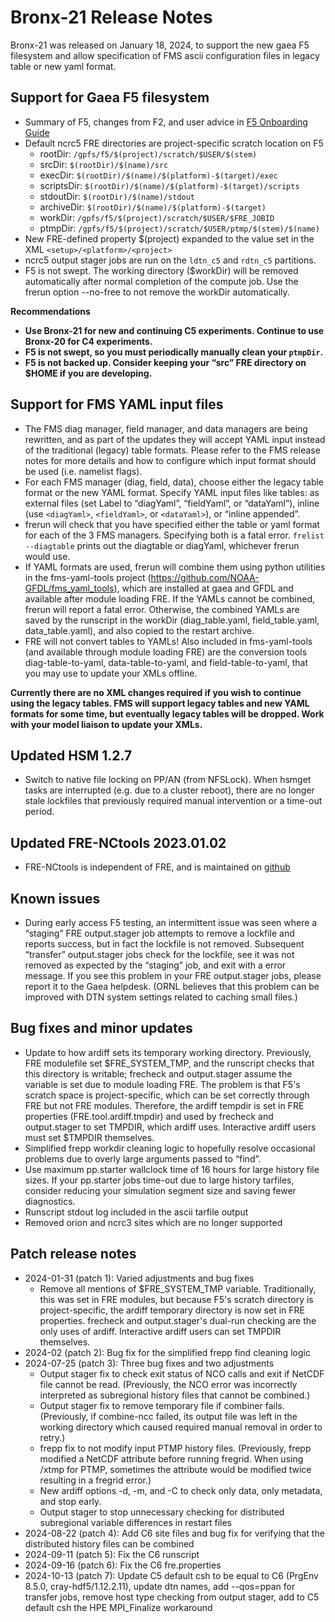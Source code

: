 # Bronx-21 Release Notes

Bronx-21 was released on January 18, 2024, to support the new gaea F5 filesystem and allow specification of FMS ascii configuration files in legacy table or new yaml format.

## Support for Gaea F5 filesystem
* Summary of F5, changes from F2, and user advice in [F5 Onboarding Guide](https://docs.google.com/document/d/1Z8YnZHaaWAWuyNfVGorrupBxtadOY04c4RL2Y2svZos/edit?usp=sharing)
* Default ncrc5 FRE directories are project-specific scratch location on F5
  * rootDir: `/gpfs/f5/$(project)/scratch/$USER/$(stem)`
  * srcDir: `$(rootDir)/$(name)/src`
  * execDir: `$(rootDir)/$(name)/$(platform)-$(target)/exec`
  * scriptsDir: `$(rootDir)/$(name)/$(platform)-$(target)/scripts`
  * stdoutDir: `$(rootDir)/$(name)/stdout`
  * archiveDir: `$(rootDir)/$(name)/$(platform)-$(target)`
  * workDir: `/gpfs/f5/$(project)/scratch/$USER/$FRE_JOBID`
  * ptmpDir: `/gpfs/f5/$(project)/scratch/$USER/ptmp/$(stem)/$(name)`
* New FRE-defined property $(project) expanded to the value set in the XML `<setup>/<platform>/<project>`
* ncrc5 output stager jobs are run on the `ldtn_c5` and `rdtn_c5` partitions.
* F5 is not swept. The working directory ($workDir) will be removed automatically after normal completion of the compute job. Use the frerun option --no-free to not remove the workDir automatically.

**Recommendations**
* **Use Bronx-21 for new and continuing C5 experiments. Continue to use Bronx-20 for C4 experiments.**
* **F5 is not swept, so you must periodically manually clean your `ptmpDir`.**
* **F5 is not backed up. Consider keeping your “src” FRE directory on $HOME if you are developing.**

## Support for FMS YAML input files
* The FMS diag manager, field manager, and data managers are being rewritten, and as part of the updates they will accept YAML input instead of the traditional (legacy) table formats. Please refer to the FMS release notes for more details and how to configure which input format should be used (i.e. namelist flags).
* For each FMS manager (diag, field, data), choose either the legacy table format or the new YAML format. Specify YAML input files like tables: as external files (set Label to “diagYaml”, “fieldYaml”, or “dataYaml”), inline (use `<diagYaml>`, `<fieldYaml>`, or `<dataYaml>`), or “inline appended”.
* frerun will check that you have specified either the table or yaml format for each of the 3 FMS managers. Specifying both is a fatal error. `frelist --diagtable` prints out the diagtable or diagYaml, whichever frerun would use.
* If YAML formats are used, frerun will combine them using python utilities in the fms-yaml-tools project (https://github.com/NOAA-GFDL/fms_yaml_tools), which are installed at gaea and GFDL and available after module loading FRE. If the YAMLs cannot be combined, frerun will report a fatal error. Otherwise, the combined YAMLs are saved by the runscript in the workDir (diag_table.yaml, field_table.yaml, data_table.yaml), and also copied to the restart archive.
* FRE will not convert tables to YAMLs! Also included in fms-yaml-tools (and available through module loading FRE) are the conversion tools diag-table-to-yaml, data-table-to-yaml, and field-table-to-yaml, that you may use to update your XMLs offline.

**Currently there are no XML changes required if you wish to continue using the legacy tables. FMS will support legacy tables and new YAML formats for some time, but eventually legacy tables will be dropped. Work with your model liaison to update your XMLs.**

## Updated HSM 1.2.7
* Switch to native file locking on PP/AN (from NFSLock). When hsmget tasks are interrupted (e.g. due to a cluster reboot), there are no longer stale lockfiles that previously required manual intervention or a time-out period.

## Updated FRE-NCtools 2023.01.02
* FRE-NCtools is independent of FRE, and is maintained on [github](https://github.com/NOAA-GFDL/FRE-NCtools)

## Known issues
* During early access F5 testing, an intermittent issue was seen where a “staging” FRE output.stager job attempts to remove a lockfile and reports success, but in fact the lockfile is not removed. Subsequent “transfer” output.stager jobs check for the lockfile, see it was not removed as expected by the “staging” job, and exit with a error message. If you see this problem in your FRE output.stager jobs, please report it to the Gaea helpdesk. (ORNL believes that this problem can be improved with DTN system settings related to caching small files.)

## Bug fixes and minor updates
* Update to how ardiff sets its temporary working directory. Previously, FRE modulefile set $FRE_SYSTEM_TMP, and the runscript checks that this directory is writable; frecheck and output.stager assume the variable is set due to module loading FRE. The problem is that F5's scratch space is project-specific, which can be set correctly through FRE but not FRE modules. Therefore, the ardiff tempdir is set in FRE properties (FRE.tool.ardiff.tmpdir) and used by frecheck and output.stager to set TMPDIR, which ardiff uses. Interactive ardiff users must set $TMPDIR themselves.
* Simplified frepp workdir cleaning logic to hopefully resolve occasional problems due to overly large arguments passed to “find”.
* Use maximum pp.starter wallclock time of 16 hours for large history file sizes. If your pp.starter jobs time-out due to large history tarfiles, consider reducing your simulation segment size and saving fewer diagnostics.
* Runscript stdout log included in the ascii tarfile output
* Removed orion and ncrc3 sites which are no longer supported

## Patch release notes
* 2024-01-31 (patch 1): Varied adjustments and bug fixes
  * Remove all mentions of $FRE_SYSTEM_TMP variable. Traditionally, this was set in FRE modules, but because F5's scratch directory is project-specific, the ardiff temporary directory is now set in FRE properties. frecheck and output.stager's dual-run checking are the only uses of ardiff. Interactive ardiff users can set TMPDIR themselves.
* 2024-02 (patch 2): Bug fix for the simplified frepp find cleaning logic
* 2024-07-25 (patch 3): Three bug fixes and two adjustments
  * Output stager fix to check exit status of NCO calls and exit if NetCDF file cannot be read. (Previously, the NCO error was incorrectly interpreted as subregional history files that cannot be combined.)
  * Output stager fix to remove temporary file if combiner fails. (Previously, if combine-ncc failed, its output file was left in the working directory which caused required manual removal in order to retry.)
  * frepp fix to not modify input PTMP history files. (Previously, frepp modified a NetCDF attribute before running fregrid. When using /xtmp for PTMP, sometimes the attribute would be modified twice resulting in a fregrid error.)
  * New ardiff options -d, -m, and -C to check only data, only metadata, and stop early.
  * Output stager to stop unnecessary checking for distributed subregional variable differences in restart files
* 2024-08-22 (patch 4): Add C6 site files and bug fix for verifying that the distributed history files can be combined
* 2024-09-11 (patch 5): Fix the C6 runscript
* 2024-09-16 (patch 6): Fix the C6 fre.properties
* 2024-10-13 (patch 7): Update C5 default csh to be equal to C6 (PrgEnv 8.5.0, cray-hdf5/1.12.2.11), update dtn names, add --qos=ppan for transfer jobs, remove host type checking from output stager, add to C5 default csh the HPE MPI_Finalize workaround
